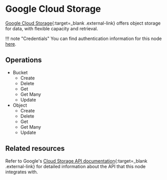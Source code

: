 # Google Cloud Storage

[Google Cloud Storage](https://cloud.google.com/storage){:target=_blank .external-link} offers object storage for data, with flexible capacity and retrieval.

!!! note "Credentials"
    You can find authentication information for this node [here](/integrations/builtin/credentials/google/).

## Operations

* Bucket
	* Create
	* Delete
	* Get
	* Get Many
	* Update
* Object
	* Create
	* Delete
	* Get
	* Get Many
	* Update

## Related resources

Refer to Google's [Cloud Storage API documentation](https://cloud.google.com/storage/docs/apis){:target=_blank .external-link} for detailed information about the API that this node integrates with.
